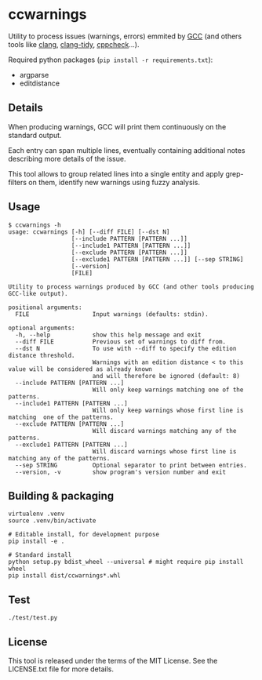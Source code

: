 # ccwarnings

Utility to process issues (warnings, errors) emmited by [GCC](https://gcc.gnu.org/) (and others tools like [clang](https://clang.llvm.org/), [clang-tidy](https://clang.llvm.org/extra/clang-tidy/), [cppcheck](http://cppcheck.sourceforge.net/)...).

Required python packages (`pip install -r requirements.txt`):
- argparse
- editdistance

## Details

When producing warnings, GCC will print them continuously on the standard output.

Each entry can span multiple lines, eventually containing additional notes describing more details of the issue.

This tool allows to group related lines into a single entity and apply grep-filters on them, identify new warnings using fuzzy analysis.

## Usage

```
$ ccwarnings -h
usage: ccwarnings [-h] [--diff FILE] [--dst N]
                  [--include PATTERN [PATTERN ...]]
                  [--include1 PATTERN [PATTERN ...]]
                  [--exclude PATTERN [PATTERN ...]]
                  [--exclude1 PATTERN [PATTERN ...]] [--sep STRING]
                  [--version]
                  [FILE]

Utility to process warnings produced by GCC (and other tools producing GCC-like output).

positional arguments:
  FILE                  Input warnings (defaults: stdin).

optional arguments:
  -h, --help            show this help message and exit
  --diff FILE           Previous set of warnings to diff from.
  --dst N               To use with --diff to specify the edition distance threshold.
                        Warnings with an edition distance < to this value will be considered as already known
                        and will therefore be ignored (default: 8)
  --include PATTERN [PATTERN ...]
                        Will only keep warnings matching one of the patterns.
  --include1 PATTERN [PATTERN ...]
                        Will only keep warnings whose first line is matching  one of the patterns.
  --exclude PATTERN [PATTERN ...]
                        Will discard warnings matching any of the patterns.
  --exclude1 PATTERN [PATTERN ...]
                        Will discard warnings whose first line is matching any of the patterns.
  --sep STRING          Optional separator to print between entries.
  --version, -v         show program's version number and exit
```

## Building & packaging

```
virtualenv .venv
source .venv/bin/activate

# Editable install, for development purpose
pip install -e .

# Standard install
python setup.py bdist_wheel --universal # might require pip install wheel
pip install dist/ccwarnings*.whl
```

## Test

```
./test/test.py
```

## License

This tool is released under the terms of the MIT License. See the LICENSE.txt file for more details.
